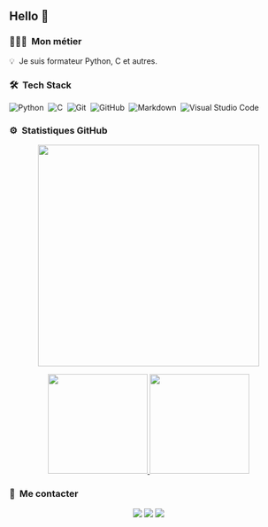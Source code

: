## Hello 👋

### 👨🏻‍💻 &nbsp;Mon métier

💡 &nbsp;Je suis formateur Python, C et autres.

### 🛠 &nbsp;Tech Stack
  
![Python](https://img.shields.io/badge/-Python-05122A?style=flat&logo=python)&nbsp;
![C](https://img.shields.io/badge/-C-05122A?style=flat&logo=C&logoColor=A8B9CC)&nbsp;
![Git](https://img.shields.io/badge/-Git-05122A?style=flat&logo=git)&nbsp;
![GitHub](https://img.shields.io/badge/-GitHub-05122A?style=flat&logo=github)&nbsp;
![Markdown](https://img.shields.io/badge/-Markdown-05122A?style=flat&logo=markdown)&nbsp;
![Visual Studio Code](https://img.shields.io/badge/-Visual%20Studio%20Code-05122A?style=flat&logo=visual-studio-code&logoColor=007ACC)
  
### ⚙️ &nbsp;Statistiques GitHub

<p align="center">
  <img height="400em" src="https://github-profile-trophy.vercel.app/?username=vpoulailleau&column=3&margin-w=15&margin-h=15"/>
</p>

<p align="center">
<a href="https://github.com/vpoulailleau">
  <img height="180em" src="https://github-readme-stats-eight-theta.vercel.app/api?username=vpoulailleau&show_icons=true&theme=solarized-light&include_all_commits=true&count_private=true"/>
  <img height="180em" src="https://github-readme-stats-eight-theta.vercel.app/api/top-langs/?username=vpoulailleau&layout=compact&langs_count=8&theme=solarized-light&count_private=true"/>
</a>
</p>

### 📨 &nbsp;Me contacter

<p align="center">
<a href="https://linkedin.com/in/vpoulailleau"><img src="https://img.shields.io/badge/-Vincent%20Poulailleau-0077B5?style=flat&logo=Linkedin&logoColor=white"/></a>
<a href="mailto:vpoulailleau@gmail.com"><img src="https://img.shields.io/badge/-vpoulailleau@gmail.com-D14836?style=flat&logo=Gmail&logoColor=white"/></a>
<a href="https://www.lecalamar.fr"><img src="https://img.shields.io/badge/-www.lecalamar.fr-D14836?style=flat&logo=html5&color=fdf6e3"/></a>
</p>
